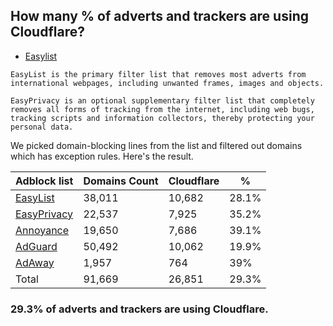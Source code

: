 ## How many % of adverts and trackers are using Cloudflare?


- [Easylist](https://web.archive.org/web/20210516110248/https://easylist.to/)
```
EasyList is the primary filter list that removes most adverts from international webpages, including unwanted frames, images and objects.

EasyPrivacy is an optional supplementary filter list that completely removes all forms of tracking from the internet, including web bugs, tracking scripts and information collectors, thereby protecting your personal data.
```


We picked domain-blocking lines from the list and filtered out domains which has exception rules.
Here's the result.


| Adblock list | Domains Count | Cloudflare | % |
| --- | --- | --- | --- |
| [EasyList](https://easylist.to/easylist/easylist.txt) | 38,011 | 10,682 | 28.1% |
| [EasyPrivacy](https://easylist.to/easylist/easyprivacy.txt) | 22,537 | 7,925 | 35.2% |
| [Annoyance](https://secure.fanboy.co.nz/fanboy-annoyance.txt) | 19,650 | 7,686 | 39.1% |
| [AdGuard](https://adguardteam.github.io/AdGuardSDNSFilter/Filters/filter.txt) | 50,492 | 10,062 | 19.9% |
| [AdAway](https://raw.githubusercontent.com/AdAway/adaway.github.io/master/hosts.txt) | 1,957 | 764 | 39% |
| Total | 91,669 | 26,851 | 29.3% |


### 29.3% of adverts and trackers are using Cloudflare.
